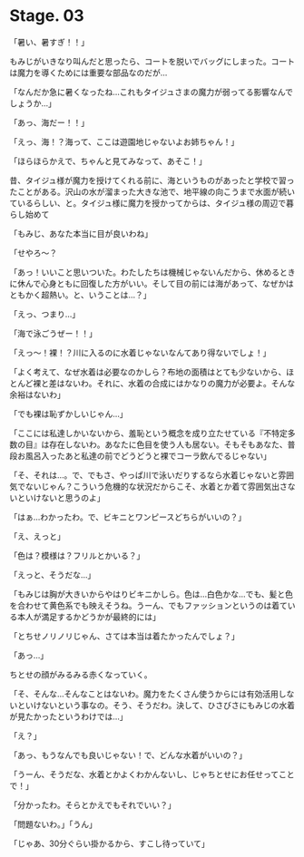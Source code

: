 # Stage. 03

「暑い、暑すぎ！！」

もみじがいきなり叫んだと思ったら、コートを脱いでバッグにしまった。コートは魔力を導くためには重要な部品なのだが…

「なんだか急に暑くなったね…これもタイジュさまの魔力が弱ってる影響なんでしょうか…」

「あっ、海だー！！」

「えっ、海！？海って、ここは遊園地じゃないよお姉ちゃん！」

「ほらほらかえで、ちゃんと見てみなって、あそこ！」

昔、タイジュ様が魔力を授けてくれる前に、海というものがあったと学校で習ったことがある。沢山の水が溜まった大きな池で、地平線の向こうまで水面が続いているらしい、と。タイジュ様に魔力を授かってからは、タイジュ様の周辺で暮らし始めて

「もみじ、あなた本当に目が良いわね」

「せやろ〜？

「あっ！いいこと思いついた。わたしたちは機械じゃないんだから、休めるときに休んで心身ともに回復した方がいい。そして目の前には海があって、なぜかはともかく超熱い。と、いうことは…？」

「えっ、つまり…」

「海で泳ごうぜー！！」

「えっ～！裸！？川に入るのに水着じゃないなんてあり得ないでしょ！」

「よく考えて、なぜ水着は必要なのかしら？布地の面積はとても少ないから、ほとんど裸と差はないわ。それに、水着の合成にはかなりの魔力が必要よ。そんな余裕はないわ」

「でも裸は恥ずかしいじゃん…」

「ここには私達しかいないから、羞恥という概念を成り立たせている『不特定多数の目』は存在しないわ。あなたに色目を使う人も居ない。そもそもあなた、普段お風呂入ったあと私達の前でどうどうと裸でコーラ飲んでるじゃない」

「そ、それは…。で、でもさ、やっぱ川で泳いだりするなら水着じゃないと雰囲気でないじゃん？こういう危機的な状況だからこそ、水着とか着て雰囲気出さないといけないと思うのよ」

「はぁ…わかったわ。で、ビキニとワンピースどちらがいいの？」

「え、えっと」

「色は？模様は？フリルとかいる？」

「えっと、そうだな…」

「もみじは胸が大きいからやはりビキニかしら。色は…白色かな…でも、髪と色を合わせて黄色系でも映えそうね。うーん、でもファッションというのは着ている本人が満足するかどうかが最終的には」

「とちせノリノリじゃん、さては本当は着たかったんでしょ？」

「あっ…」

ちとせの顔がみるみる赤くなっていく。

「そ、そんな…そんなことはないわ。魔力をたくさん使うからには有効活用しないといけないという事なの。そう、そうだわ。決して、ひさびさにもみじの水着が見たかったというわけでは…」

「え？」

「あっ、もうなんでも良いじゃない！で、どんな水着がいいの？」

「うーん、そうだな、水着とかよくわかんないし、じゃちとせにお任せってことで！」

「分かったわ。そらとかえでもそれでいい？」

「問題ないわ。」「うん」

「じゃあ、30分ぐらい掛かるから、すこし待っていて」

